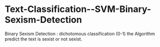 # Text-Classification--SVM-Binary-Sexism-Detection
Binary Sexism Detection : dichotomous classification (0-1) the Algorithm predict the text is sexist or not sexist.
